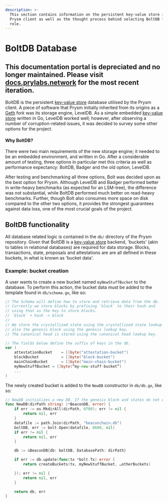 ```yaml
---
description: >-
  This section contains information on the persistent key-value store in the
  Prysm client as well as the thought process behind selecting BoltDB for this
  role.
---
```


# BoltDB Database

## This documentation portal is depreciated and no longer maintained. Please visit [docs.prylabs.network](https://docs.prylabs.network) for the most recent iteration.

BoltDB is the persistent [key-value store](../glossaries/terminology.md#key-value-store) database utilised by the Prysm client. A piece of software that Prysm initially inherited from its origins as a [Geth](https://geth.ethereum.org/) fork was its storage engine, LevelDB. As a simple embedded [key-value store](../glossaries/terminology.md#key-value-store) written in Go, LevelDB worked well; however, after observing a number of corruption-related issues, it was decided to survey some other options for the project.

#### Why BoltDB?

There were two main requirements of the new storage engine; it needed to be an embedded environment, and written in Go. After a considerable amount of testing, three options in particular met this criteria as well as performance expectancy: BoltDB, Badger and the old option, LevelDB. 

After testing and benchmarking all three options, Bolt was decided upon as the best option for Prysm. Although LevelDB and Badger performed better in write-heavy benchmarks \(as expected for an LSM-tree\), the difference was not substantial, while BoltDB performed much better on read-heavy benchmarks. Further, though Bolt also consumes more space on disk compared to the other two options, it provides the strongest guarantees against data loss, one of the most crucial goals of the project.

## BoltDB functionality

All database related logic is contained in the `db/` directory of the Prysm repository. Given that BoltDB is a [key-value store](../glossaries/terminology.md#key-value-store) backend, 'buckets' \(akin to tables in relational databases\) are required for data storage. Blocks, transactions, state, proposals and attestations are are all defined in these buckets, in what is known as 'bucket data'.

### Example: bucket creation

A user wants to create a new bucket named `myNewStuffBucket` to the database. To perform this action, the bucket data must be added to the template found in `db/schema.go`, like so:

```go
// The Schema will define how to store and retrieve data from the db.
// Currently we store blocks by prefixing `block` to their hash and
// using that as the key to store blocks.
// `block` + hash -> block
//
// We store the crystallized state using the crystallized state lookup key, and
// also the genesis block using the genesis lookup key.
// The canonical head is stored using the canonical head lookup key.

// The fields below define the suffix of keys in the db.
var (
    attestationBucket    = []byte("attestation-bucket")
    blockBucket          = []byte("block-bucket")
    mainChainBucket      = []byte("main-chain-bucket")
    myNewStuffBucket = []byte(“my-new-stuff-bucket”)
    ...
)
```

The newly created bucket is added to the `NewDB` constructor in `db/db.go`, like so:

```go
// NewDB initializes a new DB. If the genesis block and states do not exist, this method creates it.
func NewDB(dirPath string) (*BeaconDB, error) {
    if err := os.MkdirAll(dirPath, 0700); err != nil {
        return nil, err
    }
    datafile := path.Join(dirPath, "beaconchain.db")
    boltDB, err := bolt.Open(datafile, 0600, nil)
    if err != nil {
        return nil, err
    }

    db := &BeaconDB{db: boltDB, DatabasePath: dirPath}

    if err := db.update(func(tx *bolt.Tx) error {
        return createBuckets(tx, myNewStuffBucket, …otherBuckets)

    }); err != nil {
        return nil, err
    }

    return db, err
}
```

